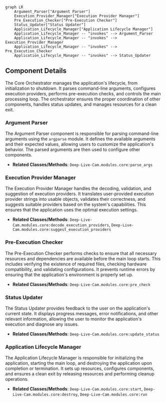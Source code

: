 ```mermaid
graph LR
    Argument_Parser["Argument Parser"]
    Execution_Provider_Manager["Execution Provider Manager"]
    Pre_Execution_Checker["Pre-Execution Checker"]
    Status_Updater["Status Updater"]
    Application_Lifecycle_Manager["Application Lifecycle Manager"]
    Application_Lifecycle_Manager -- "invokes" --> Argument_Parser
    Application_Lifecycle_Manager -- "invokes" --> Execution_Provider_Manager
    Application_Lifecycle_Manager -- "invokes" --> Pre_Execution_Checker
    Application_Lifecycle_Manager -- "invokes" --> Status_Updater
```

## Component Details

The Core Orchestrator manages the application's lifecycle, from initialization to shutdown. It parses command-line arguments, configures execution providers, performs pre-execution checks, and controls the main processing loop. The orchestrator ensures the proper coordination of other components, handles status updates, and manages resources for a clean exit.

### Argument Parser
The Argument Parser component is responsible for parsing command-line arguments using the `argparse` module. It defines the available arguments and their expected values, allowing users to customize the application's behavior. The parsed arguments are then used to configure other components.
- **Related Classes/Methods**: `Deep-Live-Cam.modules.core:parse_args`

### Execution Provider Manager
The Execution Provider Manager handles the decoding, validation, and suggestion of execution providers. It translates user-provided execution provider strings into usable objects, validates their correctness, and suggests suitable providers based on the system's capabilities. This ensures that the application uses the optimal execution settings.
- **Related Classes/Methods**: `Deep-Live-Cam.modules.core:decode_execution_providers`, `Deep-Live-Cam.modules.core:suggest_execution_providers`

### Pre-Execution Checker
The Pre-Execution Checker performs checks to ensure that all necessary resources and dependencies are available before the main loop starts. This includes verifying the existence of required files, checking hardware compatibility, and validating configurations. It prevents runtime errors by ensuring that the application's environment is properly set up.
- **Related Classes/Methods**: `Deep-Live-Cam.modules.core:pre_check`

### Status Updater
The Status Updater provides feedback to the user on the application's current state. It displays progress messages, error notifications, and other relevant information, allowing the user to monitor the application's execution and diagnose any issues.
- **Related Classes/Methods**: `Deep-Live-Cam.modules.core:update_status`

### Application Lifecycle Manager
The Application Lifecycle Manager is responsible for initializing the application, starting the main loop, and destroying the application upon completion or termination. It sets up resources, configures components, and ensures a clean exit by releasing resources and performing cleanup operations.
- **Related Classes/Methods**: `Deep-Live-Cam.modules.core:start`, `Deep-Live-Cam.modules.core:destroy`, `Deep-Live-Cam.modules.core:run`
